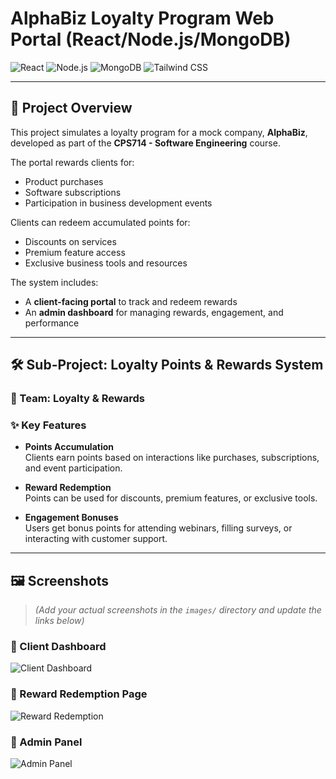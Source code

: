 # AlphaBiz Loyalty Program Web Portal (React/Node.js/MongoDB)

![React](https://img.shields.io/badge/React-18%2B-blue)
![Node.js](https://img.shields.io/badge/Node.js-18%2B-green)
![MongoDB](https://img.shields.io/badge/MongoDB-NoSQL-brightgreen)
![Tailwind CSS](https://img.shields.io/badge/TailwindCSS-Styling-blueviolet)

---

## 🧾 Project Overview

This project simulates a loyalty program for a mock company, **AlphaBiz**, developed as part of the **CPS714 - Software Engineering** course.

The portal rewards clients for:

- Product purchases  
- Software subscriptions  
- Participation in business development events  

Clients can redeem accumulated points for:

- Discounts on services  
- Premium feature access  
- Exclusive business tools and resources  

The system includes:

- A **client-facing portal** to track and redeem rewards  
- An **admin dashboard** for managing rewards, engagement, and performance

---

## 🛠️ Sub-Project: Loyalty Points & Rewards System

### 👥 Team: Loyalty & Rewards

### ✨ Key Features

- **Points Accumulation**  
  Clients earn points based on interactions like purchases, subscriptions, and event participation.

- **Reward Redemption**  
  Points can be used for discounts, premium features, or exclusive tools.

- **Engagement Bonuses**  
  Users get bonus points for attending webinars, filling surveys, or interacting with customer support.

---

## 🖼️ Screenshots

> *(Add your actual screenshots in the `images/` directory and update the links below)*

### 🔹 Client Dashboard
![Client Dashboard](images/client-dashboard.png)

### 🔹 Reward Redemption Page
![Reward Redemption](images/reward-redemption.png)

### 🔹 Admin Panel
![Admin Panel](images/admin-panel.png)



